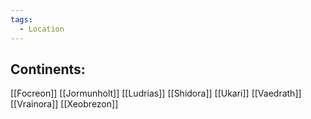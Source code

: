 ```yaml
---
tags:
  - Location
---
```

## Continents:
	
[[Focreon]]
	[[Jormunholt]]
	[[Ludrias]]
	[[Shidora]]
	[[Ukari]]
	[[Vaedrath]]
	[[Vrainora]]
	[[Xeobrezon]]
